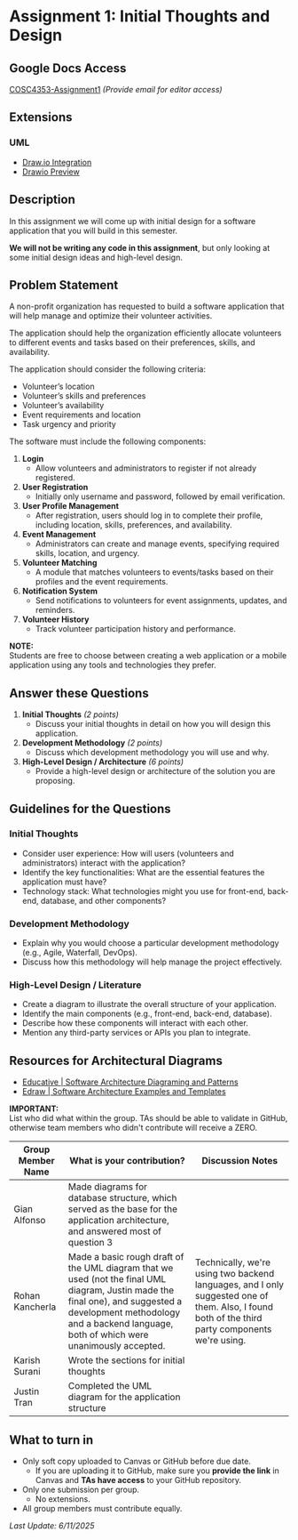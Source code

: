 # Assignment 1: Initial Thoughts and Design
## Google Docs Access
[COSC4353-Assignment1](https://docs.google.com/document/d/1AG9fZw5grquC_g9CxATE-KBDg5_MBhaYtp79YZ-JX6w/edit?usp=sharing) *(Provide email for editor access)*

## Extensions
### UML
- [Draw.io Integration](https://marketplace.visualstudio.com/items?itemName=hediet.vscode-drawio)
- [Drawio Preview](https://marketplace.visualstudio.com/items?itemName=purocean.drawio-preview)

## Description
In this assignment we will come up with initial design for a software application that you will build in this semester.

**We will not be writing any code in this assignment**, but only looking at some initial design ideas and high-level design.

## Problem Statement
A non-profit organization has requested to build a software application that will help manage and optimize their volunteer activities.

The application should help the organization efficiently allocate volunteers to different events and tasks based on their preferences, skills, and availability. 

The application should consider the following criteria:
- Volunteer’s location
- Volunteer’s skills and preferences
- Volunteer’s availability
- Event requirements and location
- Task urgency and priority

The software must include the following components:
1. **Login** 
    - Allow volunteers and administrators to register if not already registered.
1. **User Registration** 
    - Initially only username and password, followed by email verification.
1. **User Profile Management** 
    - After registration, users should log in to complete their profile, including location, skills, preferences, and availability.
1. **Event Management** 
    - Administrators can create and manage events, specifying required skills, location, and urgency.
1. **Volunteer Matching** 
    - A module that matches volunteers to events/tasks based on their profiles and the event requirements.
1. **Notification System** 
    - Send notifications to volunteers for event assignments, updates, and reminders.
1. **Volunteer History** 
    - Track volunteer participation history and performance.

**NOTE:** \
    Students are free to choose between creating a web application or a mobile application using any tools and technologies they prefer.

## Answer these Questions
1. **Initial Thoughts** *(2 points)*
    - Discuss your initial thoughts in detail on how you will design this application.
1. **Development Methodology** *(2 points)*
    - Discuss which development methodology you will use and why.
1. **High-Level Design / Architecture** *(6 points)*
    - Provide a high-level design or architecture of the solution you are proposing.

## Guidelines for the Questions
### Initial Thoughts
- Consider user experience: How will users (volunteers and administrators) interact with the application?
- Identify the key functionalities: What are the essential features the application must have?
- Technology stack: What technologies might you use for front-end, back-end, database, and other components?
### Development Methodology
- Explain why you would choose a particular development methodology (e.g., Agile, Waterfall, DevOps).
- Discuss how this methodology will help manage the project effectively.
### High-Level Design / Literature
- Create a diagram to illustrate the overall structure of your application.
- Identify the main components (e.g., front-end, back-end, database).
- Describe how these components will interact with each other.
- Mention any third-party services or APIs you plan to integrate.

## Resources for Architectural Diagrams
- [Educative | Software Architecture Diagraming and Patterns](https://www.educative.io/blog/software-architecture-diagramming-and-patterns)
- [Edraw | Software Architecture Examples and Templates](https://www.edrawsoft.com/software-architecture-example.php)

**IMPORTANT:**\
List who did what within the group. TAs should be able to validate in GitHub, otherwise team members who didn't contribute will receive a ZERO.

| Group Member Name | What is your contribution?    | Discussion Notes  |
|-                  |-                              |-                  |
|Gian Alfonso       |  Made diagrams for database structure, which served as the base for the application architecture, and answered most of question 3 |   |
|Rohan Kancherla    |  Made a basic rough draft of the UML diagram that we used (not the final UML diagram, Justin made the final one), and suggested a development methodology and a backend language, both of which were unanimously accepted. | Technically, we're using two backend languages, and I only suggested one of them. Also, I found both of the third party components we're using.   |
|Karish Surani      | Wrote the sections for initial thoughts  |   |
|Justin Tran        |  Completed the UML diagram for the application structure |   |

## What to turn in
- Only soft copy uploaded to Canvas or GitHub before due date.
    - If you are uploading it to GitHub, make sure you **provide the link** in Canvas and **TAs have access** to your GitHub repository.
- Only one submission per group.
    - No extensions.
- All group members must contribute equally.


*Last Update: 6/11/2025*
